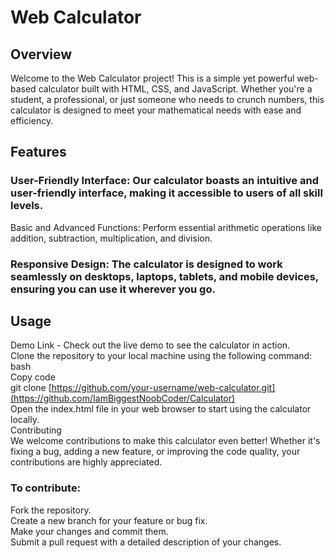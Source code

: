 # Web Calculator

## Overview
Welcome to the Web Calculator project! This is a simple yet powerful web-based calculator built with HTML, CSS, and JavaScript. Whether you're a student, a professional, or just someone who needs to crunch numbers, this calculator is designed to meet your mathematical needs with ease and efficiency.

## Features
### User-Friendly Interface: Our calculator boasts an intuitive and user-friendly interface, making it accessible to users of all skill levels. <br>
Basic and Advanced Functions: Perform essential arithmetic operations like addition, subtraction, multiplication, and division. <br>
### Responsive Design: The calculator is designed to work seamlessly on desktops, laptops, tablets, and mobile devices, ensuring you can use it wherever you go. <br>

## Usage <br>
Demo Link - Check out the live demo to see the calculator in action. <br>
Clone the repository to your local machine using the following command: <br>
bash <br>
Copy code <br>
git clone [https://github.com/your-username/web-calculator.git](https://github.com/IamBiggestNoobCoder/Calculator) <br>
Open the index.html file in your web browser to start using the calculator locally. <br>
Contributing <br>
We welcome contributions to make this calculator even better! Whether it's fixing a bug, adding a new feature, or improving the code quality, your contributions are highly appreciated. <br>

### To contribute: <br>
Fork the repository. <br>
Create a new branch for your feature or bug fix. <br>
Make your changes and commit them. <br>
Submit a pull request with a detailed description of your changes. <br>
